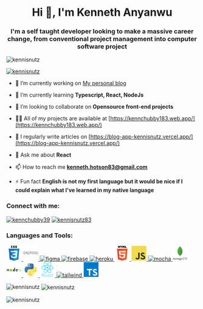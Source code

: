 <h1 align="center">Hi 👋, I'm Kenneth Anyanwu</h1>
<h3 align="center">I'm a self taught developer looking to make a massive career change, from conventional project management into computer software project</h3>

<p align="left"> <img src="https://komarev.com/ghpvc/?username=kennisnutz&label=Profile%20views&color=0e75b6&style=flat" alt="kennisnutz" /> </p>

<p align="left"> <a href="https://github.com/ryo-ma/github-profile-trophy"><img src="https://github-profile-trophy.vercel.app/?username=kennisnutz" alt="kennisnutz" /></a> </p>

- 🔭 I’m currently working on [My personal blog](https://blog-app-kennisnutz.vercel.app/)

- 🌱 I’m currently learning **Typescript, React, NodeJs**

- 👯 I’m looking to collaborate on **Opensource front-end projects**

- 👨‍💻 All of my projects are available at [https://kennchubby183.web.app/](https://kennchubby183.web.app/)

- 📝 I regularly write articles on [https://blog-app-kennisnutz.vercel.app/](https://blog-app-kennisnutz.vercel.app/)

- 💬 Ask me about **React**

- 📫 How to reach me **kenneth.hotson83@gmail.com**

- ⚡ Fun fact **English is not my first language but it would be nice if I could explain what I've learned in my native language**

<h3 align="left">Connect with me:</h3>
<p align="left">
<a href="https://twitter.com/kennchubby39" target="blank"><img align="center" src="https://raw.githubusercontent.com/rahuldkjain/github-profile-readme-generator/master/src/images/icons/Social/twitter.svg" alt="kennchubby39" height="30" width="40" /></a>
<a href="https://linkedin.com/in/kennisnutz83" target="blank"><img align="center" src="https://raw.githubusercontent.com/rahuldkjain/github-profile-readme-generator/master/src/images/icons/Social/linked-in-alt.svg" alt="kennisnutz83" height="30" width="40" /></a>
</p>

<h3 align="left">Languages and Tools:</h3>
<p align="left"> <a href="https://www.w3schools.com/css/" target="_blank" rel="noreferrer"> <img src="https://raw.githubusercontent.com/devicons/devicon/master/icons/css3/css3-original-wordmark.svg" alt="css3" width="40" height="40"/> </a> <a href="https://expressjs.com" target="_blank" rel="noreferrer"> <img src="https://raw.githubusercontent.com/devicons/devicon/master/icons/express/express-original-wordmark.svg" alt="express" width="40" height="40"/> </a> <a href="https://www.figma.com/" target="_blank" rel="noreferrer"> <img src="https://www.vectorlogo.zone/logos/figma/figma-icon.svg" alt="figma" width="40" height="40"/> </a> <a href="https://firebase.google.com/" target="_blank" rel="noreferrer"> <img src="https://www.vectorlogo.zone/logos/firebase/firebase-icon.svg" alt="firebase" width="40" height="40"/> </a> <a href="https://heroku.com" target="_blank" rel="noreferrer"> <img src="https://www.vectorlogo.zone/logos/heroku/heroku-icon.svg" alt="heroku" width="40" height="40"/> </a> <a href="https://www.w3.org/html/" target="_blank" rel="noreferrer"> <img src="https://raw.githubusercontent.com/devicons/devicon/master/icons/html5/html5-original-wordmark.svg" alt="html5" width="40" height="40"/> </a> <a href="https://developer.mozilla.org/en-US/docs/Web/JavaScript" target="_blank" rel="noreferrer"> <img src="https://raw.githubusercontent.com/devicons/devicon/master/icons/javascript/javascript-original.svg" alt="javascript" width="40" height="40"/> </a> <a href="https://mochajs.org" target="_blank" rel="noreferrer"> <img src="https://www.vectorlogo.zone/logos/mochajs/mochajs-icon.svg" alt="mocha" width="40" height="40"/> </a> <a href="https://www.mongodb.com/" target="_blank" rel="noreferrer"> <img src="https://raw.githubusercontent.com/devicons/devicon/master/icons/mongodb/mongodb-original-wordmark.svg" alt="mongodb" width="40" height="40"/> </a> <a href="https://nodejs.org" target="_blank" rel="noreferrer"> <img src="https://raw.githubusercontent.com/devicons/devicon/master/icons/nodejs/nodejs-original-wordmark.svg" alt="nodejs" width="40" height="40"/> </a> <a href="https://www.python.org" target="_blank" rel="noreferrer"> <img src="https://raw.githubusercontent.com/devicons/devicon/master/icons/python/python-original.svg" alt="python" width="40" height="40"/> </a> <a href="https://reactjs.org/" target="_blank" rel="noreferrer"> <img src="https://raw.githubusercontent.com/devicons/devicon/master/icons/react/react-original-wordmark.svg" alt="react" width="40" height="40"/> </a> <a href="https://tailwindcss.com/" target="_blank" rel="noreferrer"> <img src="https://www.vectorlogo.zone/logos/tailwindcss/tailwindcss-icon.svg" alt="tailwind" width="40" height="40"/> </a> <a href="https://www.typescriptlang.org/" target="_blank" rel="noreferrer"> <img src="https://raw.githubusercontent.com/devicons/devicon/master/icons/typescript/typescript-original.svg" alt="typescript" width="40" height="40"/> </a> </p>

<p><img align="left" src="https://github-readme-stats.vercel.app/api/top-langs?username=kennisnutz&show_icons=true&locale=en&layout=compact" alt="kennisnutz" /></p>

<p>&nbsp;<img align="center" src="https://github-readme-stats.vercel.app/api?username=kennisnutz&show_icons=true&locale=en" alt="kennisnutz" /></p>

<p><img align="center" src="https://github-readme-streak-stats.herokuapp.com/?user=kennisnutz&" alt="kennisnutz" /></p>

